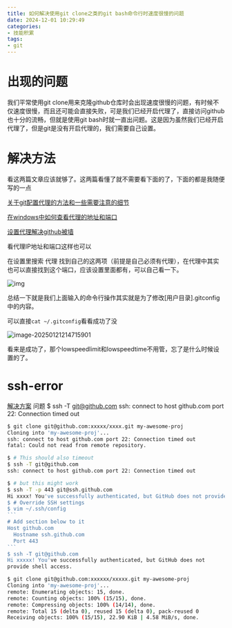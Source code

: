 ```yaml
---
title: 如何解决使用git clone之类的git bash命令行时速度很慢的问题
date: 2024-12-01 10:29:49
categories:
- 技能积累
tags:
- git
---
```


# 出现的问题

我们平常使用git clone用来克隆github仓库时会出现速度很慢的问题，有时候不仅速度很慢，而且还可能会直接失败，可是我们已经开启代理了，直接访问github也十分的流畅，但就是使用git bash时就一直出问题。这是因为虽然我们已经开启代理了，但是git是没有开启代理的，我们需要自己设置。

# 解决方法

看这两篇文章应该就够了。这两篇看懂了就不需要看下面的了，下面的都是我随便写的一点

[关于git配置代理的方法和一些需要注意的细节](https://blog.csdn.net/weixin_45685193/article/details/120606369)

[在windows中如何查看代理的地址和端口](https://blog.csdn.net/qq_55888300/article/details/131498092)

[设置代理解决github被墙](https://zhuanlan.zhihu.com/p/481574024)

看代理IP地址和端口这样也可以

在设置里搜索 代理 找到自己的这两项（前提是自己必须有代理），在代理中其实也可以直接找到这个端口，应该设置里面都有，可以自己看一下。

![img](./image-20241201103720668.png)

总结一下就是我们上面输入的命令行操作其实就是为了修改[用户目录].gitconfig中的内容。

可以直接`cat ~/.gitconfig`看看成功了没	

![image-20250121214715901](./image-20250121214715901.png)

看来是成功了，那个lowspeedlimit和lowspeedtime不用管，忘了是什么时候设置的了。

# ssh-error


[解决方案](https://gist.github.com/Tamal/1cc77f88ef3e900aeae65f0e5e504794#file-git-ssh-error-fix-sh)
问题
$ ssh -T git@github.com
ssh: connect to host github.com port 22: Connection timed out

````bash
$ git clone git@github.com:xxxxx/xxxx.git my-awesome-proj
Cloning into 'my-awesome-proj'...
ssh: connect to host github.com port 22: Connection timed out
fatal: Could not read from remote repository.

$ # This should also timeout
$ ssh -T git@github.com
ssh: connect to host github.com port 22: Connection timed out

$ # but this might work
$ ssh -T -p 443 git@ssh.github.com
Hi xxxx! You've successfully authenticated, but GitHub does not provide shell access.
$ # Override SSH settings
$ vim ~/.ssh/config
```
# Add section below to it
Host github.com
  Hostname ssh.github.com
  Port 443
```
$ ssh -T git@github.com
Hi xxxxx! You've successfully authenticated, but GitHub does not
provide shell access.

$ git clone git@github.com:xxxxxx/xxxxx.git my-awesome-proj
Cloning into 'my-awesome-proj'...
remote: Enumerating objects: 15, done.
remote: Counting objects: 100% (15/15), done.
remote: Compressing objects: 100% (14/14), done.
remote: Total 15 (delta 0), reused 15 (delta 0), pack-reused 0
Receiving objects: 100% (15/15), 22.90 KiB | 4.58 MiB/s, done.
````

